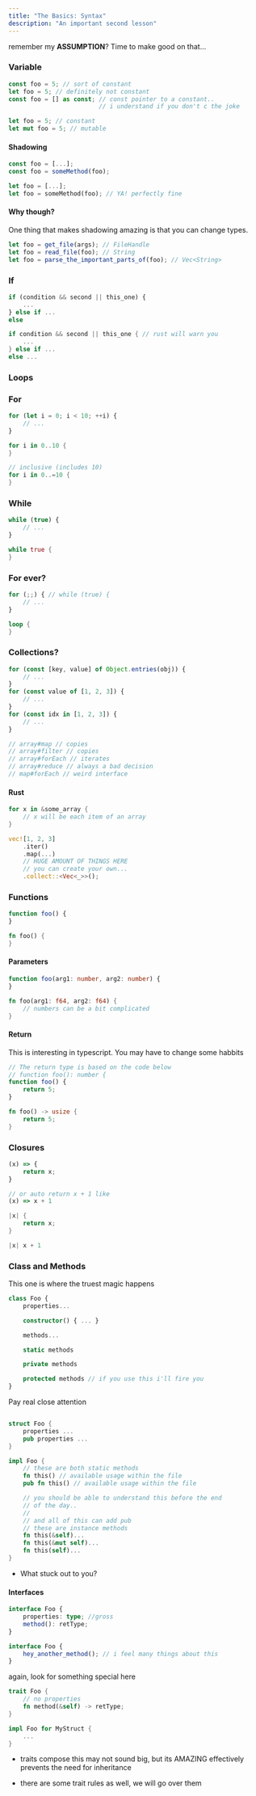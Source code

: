 ```yaml
---
title: "The Basics: Syntax"
description: "An important second lesson"
---
```


remember my **ASSUMPTION**?  Time to make good on that...


### Variable
```typescript
const foo = 5; // sort of constant
let foo = 5; // definitely not constant
const foo = [] as const; // const pointer to a constant..
                         // i understand if you don't c the joke
```

```rust
let foo = 5; // constant
let mut foo = 5; // mutable
```

#### Shadowing
```typescript
const foo = [...];
const foo = someMethod(foo);
```

```rust
let foo = [...];
let foo = someMethod(foo); // YA! perfectly fine
```

#### Why though?
One thing that makes shadowing amazing is that you can change types.

```typescript
let foo = get_file(args); // FileHandle
let foo = read_file(foo); // String
let foo = parse_the_important_parts_of(foo); // Vec<String>
```

### If
```typescript
if (condition && second || this_one) {
    ...
} else if ...
else
```

```rust
if condition && second || this_one { // rust will warn you
    ...
} else if ...
else ...
```

### Loops
### For
```typescript
for (let i = 0; i < 10; ++i) {
    // ...
}
```

```rust
for i in 0..10 {
}

// inclusive (includes 10)
for i in 0..=10 {
}
```

### While
```typescript
while (true) {
    // ...
}
```

```rust
while true {
}
```

### For ever?
```typescript
for (;;) { // while (true) {
    // ...
}
```

```rust
loop {
}
```

### Collections?
```typescript
for (const [key, value] of Object.entries(obj)) {
    // ...
}
for (const value of [1, 2, 3]) {
    // ...
}
for (const idx in [1, 2, 3]) {
    // ...
}

// array#map // copies
// array#filter // copies
// array#forEach // iterates
// array#reduce // always a bad decision
// map#forEach // weird interface

```

#### Rust

```rust
for x in &some_array {
    // x will be each item of an array
}

vec![1, 2, 3]
    .iter()
    .map(...)
    // HUGE AMOUNT OF THINGS HERE
    // you can create your own...
    .collect::<Vec<_>>();
```

### Functions

```typescript
function foo() {
}
```

```rust
fn foo() {
}
```

#### Parameters
```typescript
function foo(arg1: number, arg2: number) {
}
```

```rust
fn foo(arg1: f64, arg2: f64) {
    // numbers can be a bit complicated
}
```

#### Return
This is interesting in typescript.  You may have to change some habbits
```typescript
// The return type is based on the code below
// function foo(): number {
function foo() {
    return 5;
}
```

```rust
fn foo() -> usize {
    return 5;
}
```

### Closures
```typescript
(x) => {
    return x;
}

// or auto return x + 1 like
(x) => x + 1
```

```rust
|x| {
    return x;
}

|x| x + 1
```

### Class and Methods
This one is where the truest magic happens

```typescript
class Foo {
    properties...

    constructor() { ... }

    methods...

    static methods

    private methods

    protected methods // if you use this i'll fire you
}
```

Pay real close attention
```rust

struct Foo {
    properties ...
    pub properties ...
}

impl Foo {
    // these are both static methods
    fn this() // available usage within the file
    pub fn this() // available usage within the file

    // you should be able to understand this before the end
    // of the day..
    //
    // and all of this can add pub
    // these are instance methods
    fn this(&self)...
    fn this(&mut self)...
    fn this(self)...
}
```

* What stuck out to you?

#### Interfaces
```typescript
interface Foo {
    properties: type; //gross
    method(): retType;
}

interface Foo {
    hey_another_method(); // i feel many things about this
}
```

again, look for something special here
```rust
trait Foo {
    // no properties
    fn method(&self) -> retType;
}

impl Foo for MyStruct {
    ...
}
```

* traits compose
this may not sound big, but its AMAZING
effectively prevents the need for inheritance

* there are some trait rules as well, we will go over them

<br />
<br />
<br />
<br />
<br />
<br />
<br />
<br />
<br />
<br />
<br />
<br />
<br />
<br />
<br />
<br />

